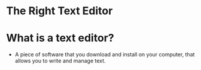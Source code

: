 # The Right Text Editor

# What is a text editor?
<ul>
  <li> A piece of software that you download and install on your computer, that allows you to write and manage text.
</ul>
